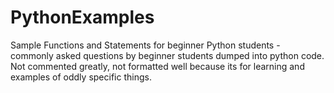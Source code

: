 # PythonExamples
Sample Functions and Statements for beginner Python students - commonly asked questions by beginner students dumped into python code.
Not commented greatly, not formatted well because its for learning and examples of oddly specific things. 

